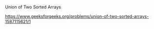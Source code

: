 Union of Two Sorted Arrays

https://www.geeksforgeeks.org/problems/union-of-two-sorted-arrays-1587115621/1
